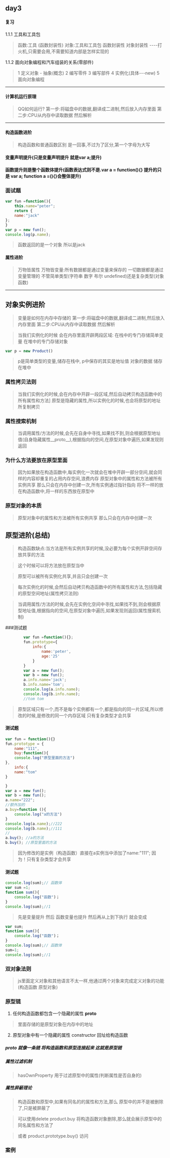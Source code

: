 ## day3

####  复习

1.1.1 工具和工具包
> 函数:工具 (函数封装性)
> 对象:工具和工具包
> 函数封装性 对象封装性 ----打火机,只需要会用,不需要知道内部是怎样实现的

1.1.2 面向对象编程和汽车组装的关系(零部件)

> 1 定义对象 - 抽象(概念)
> 2 编写零件
> 3 编写部件
> 4 实例化(具体---new)
> 5 面向对象编程

*************************************************************************


#### 计算机运行原理

> QQ如何运行?
> 第一步:将磁盘中的数据,翻译成二进制,然后放入内存里面
> 第二步:CPU从内存中读取数据 然后解析




*************************************************************************


#### 构造函数进阶
> 构造函数和普通函数区别
> 是一回事,不过为了区分,第一个字母为大写


#### 变量声明提升(只是变量声明提升 就是var a;提升)
#### 函数提升则是整个函数体提升(函数表达式则不是.var a = function(){} 提升的只是 var a; function a =(){}会整体提升)



### 面试题
```javascript
var fun =function(){
	this.name="peter";
	return {
	name:"jack"
};
}
var p = new fun();
console.log(p.name);
```
> 函数返回的是一个对象 所以是jack


#### 属性进阶
> 万物皆属性
> 万物皆变量:所有数据都是通过变量来保存的
> 一切数据都是通过变量管理的  不管简单类型(字符串 数字 布尔 undefined)还是复杂类型(对象 函数)


*************************************************************************


## 对象实例进阶


> 变量是如何在内存中存储的
> 第一步:将磁盘中的数据,翻译成二进制,然后放入内存里面
> 第二步:CPU从内存中读取数据 然后解析

> 当我们实例化的时候 会在内存里面开辟两段区域:
> 在栈中的专门存储简单变量
> 在堆中的专门存储对象
```javascript
var p = new Product()
```
> p是简单类型的变量,储存在栈中, p中保存的其实是地址值
> 对象的数据 储存在堆中


### 属性拷贝法则

> 当我们实例化的时候,会在内存中开辟一段区域,然后自动拷贝构造函数中的所有属性和方法]
> 原型是隐藏的属性,所以实例化的时候,也会将原型的地址所复制拷贝

### 属性搜索机制

> 当调用属性/方法的时候,会先在自身中寻找,如果找不到,则会根据原型地址值(自身隐藏属性__proto__),根据指向的空间,在原型对象中遍历,如果发现则返回


### 为什么方法要放在原型里面

> 因为如果放在构造函数中,每实例化一次就会在堆中开辟一部分空间,就会同样的内容却重复的占用内存空间,浪费内存
> 原型对象中的属性和方法被所有实例共享 那么只会在内存中创建一次,所有实例通过指针指向
> 将不一样的放在构造函数中,将一样的东西放在原型中


### 原型对象的本质

> 原型对象中的属性和方法被所有实例共享 那么只会在内存中创建一次




## 原型进阶(总结)
> 构造函数缺点:当方法是所有实例共享的时候,没必要为每个实例开辟空间存放共享的方法

> 这个时候可以将方法放在原型当中

> 原型可以被所有实例化共享,并且只会创建一次

> 每次实例化的时候,会然后自动拷贝构造函数中的所有属性和方法,包括隐藏的原型空间地址(属性拷贝法则)

> 当调用属性/方法的时候,会先在实例化空间中寻找,如果找不到,则会根据原型地址值,根据指向的空间,在原型对象中遍历,如果发现则返回(属性搜索机制)


###测试题
```javascript
		var fun =function(){};
		fun.prototype={
			info:{
				name:'peter',
				age:'25'
			}
		}
		var a = new fun();
		var b = new fun();
		a.info.name='jack';
		b.info.name='tom';
		console.log(a.info.name);
		console.log(b.info.name);
		//tom tom

```
> 原型区域只有一个,而不是每个实例都有一个,都是指向的同一片区域,所以修改的时候,是修改的同一个内存区域
> 只有复杂类型才会共享

#### 测试题
```javascript 
var fun = function(){}
fun.prototype = {
	name:"111",
	buy:function(){
	console.log("原型里面的方法")
},
	info:{
	name:"tom"
}

}
var a = new fun();
var b = new fun();
a.name="222";
//额外加的
a.buy=function (){
	console.log("a的方法")
}
console.log(a.name);//222
console.log(b.name);//111
//
a.buy(); //a的方法
b.buy(); //原型里面的方法
```
> 因为修改的是实例（构造函数）直接在a实例当中添加了name:"111";
> 因为！只有复杂类型才会共享

####  测试题

```javascript
console.log(sum);// 函数体
var sum =1;
function sum(){
	console.log("函数")；
}
console.log(sum);//1
```

> 先是变量提升 然后 函数变量也提升 然后再从上到下执行 就会变成

```javascript
var sum;
function sum(){
	console.log("函数")；
}
console.log(sum);// 函数体
sum=1;
console.log(sum);//1
```


### 双对象法则

> js里面定义对象和其他语言不太一样,他通过两个对象来完成定义对象的功能(构造函数 原型对象)


### 原型链

1. 任何构造函数都包含一个隐藏的属性 __proto__

> 里面存储的是原型对象在内存中的地址 

2. 原型对象中有一个隐藏的属性 constructor 回址给构造函数

##### __proto__ 就像一条链 将构造函数和原型连接起来 这就是原型链


##### 属性过滤机制

> hasOwnProperty 用于过滤原型中的属性(判断属性是否自身的)

##### 属性屏蔽理论

> 构造函数和原型中,如果有同名的的属性和方法,那么 原型中的并不是被删除了,只是被屏蔽了

> 可以使用delete product.buy 将构造函数对象删除,那么就会展示原型中的同名属性和方法了

> 或者 product.prototype.buy() 访问




### 案例